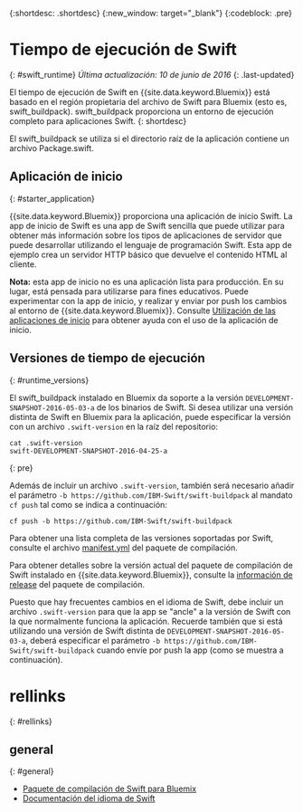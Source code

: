 {:shortdesc: .shortdesc}
{:new_window: target="_blank"}
{:codeblock: .pre}


# Tiempo de ejecución de Swift
{: #swift_runtime}
*Última actualización: 10 de junio de 2016*
{: .last-updated}

El tiempo de ejecución de Swift en {{site.data.keyword.Bluemix}} está basado en el región propietaria del archivo de Swift para Bluemix (esto es, swift_buildpack).
swift_buildpack proporciona un entorno de ejecución completo para aplicaciones Swift.
{: shortdesc}

El swift_buildpack se utiliza si el directorio raíz de la aplicación contiene un archivo Package.swift.

## Aplicación de inicio
{: #starter_application}

{{site.data.keyword.Bluemix}} proporciona una aplicación de inicio Swift. La app de inicio de Swift es una app de Swift sencilla que puede utilizar para obtener más información sobre los tipos de aplicaciones de servidor que puede desarrollar utilizando el lenguaje de programación Swift. Esta app de ejemplo crea un servidor HTTP básico que devuelve el contenido HTML al cliente.

**Nota:** esta app de inicio no es una aplicación lista para producción.  En su lugar, está pensada para utilizarse para fines educativos.  Puede experimentar con la app de inicio, y realizar y enviar por push los cambios al entorno de {{site.data.keyword.Bluemix}}. Consulte [Utilización de las aplicaciones de inicio](../../cfapps/starter_app_usage.html) para obtener ayuda con el uso de la aplicación de inicio.

## Versiones de tiempo de ejecución
{: #runtime_versions}

El swift_buildpack instalado en Bluemix da soporte a la versión  `DEVELOPMENT-SNAPSHOT-2016-05-03-a` de los binarios de Swift. Si desea utilizar una versión distinta de Swift en Bluemix para la aplicación, puede especificar la versión con un archivo `.swift-version` en la raíz del repositorio:

```
cat .swift-version
swift-DEVELOPMENT-SNAPSHOT-2016-04-25-a
```
{: pre}

Además de incluir un archivo `.swift-version`, también será necesario añadir el parámetro `-b https://github.com/IBM-Swift/swift-buildpack` al mandato `cf push` tal como se indica a continuación: 

```
cf push -b https://github.com/IBM-Swift/swift-buildpack
```

Para obtener una lista completa de las versiones soportadas por Swift, consulte el archivo [manifest.yml](https://github.com/IBM-Swift/swift-buildpack/blob/bluemix-buildpack/manifest.yml) del paquete de compilación.

Para obtener detalles sobre la versión actual del paquete de compilación de Swift instalado en {{site.data.keyword.Bluemix}}, consulte la [información de release](https://github.com/IBM-Swift/swift-buildpack/releases/tag/1.1.1) del paquete de compilación.

Puesto que hay frecuentes cambios en el idioma de Swift, debe incluir un archivo `.swift-version` para que la app se "ancle" a la versión de Swift con la que normalmente funciona la aplicación. Recuerde también que si está utilizando una versión de Swift distinta de `DEVELOPMENT-SNAPSHOT-2016-05-03-a`, deberá especificar el parámetro `-b https://github.com/IBM-Swift/swift-buildpack` cuando envíe por push la app (como se muestra a continuación). 

# rellinks
{: #rellinks}
## general
{: #general}
* [Paquete de compilación de Swift para Bluemix](https://github.com/IBM-Swift/swift-buildpack)
* [Documentación del idioma de Swift](https://swift.org/)
